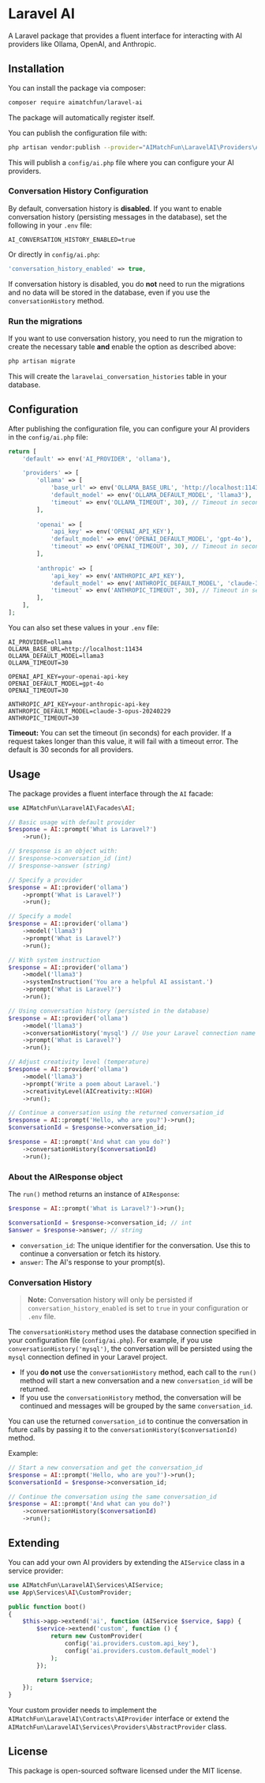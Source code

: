 # Laravel AI

A Laravel package that provides a fluent interface for interacting with AI providers like Ollama, OpenAI, and Anthropic.

## Installation

You can install the package via composer:

```bash
composer require aimatchfun/laravel-ai
```

The package will automatically register itself.

You can publish the configuration file with:

```bash
php artisan vendor:publish --provider="AIMatchFun\LaravelAI\Providers\AIServiceProvider" --tag="config"
```

This will publish a `config/ai.php` file where you can configure your AI providers.

### Conversation History Configuration

By default, conversation history is **disabled**. If you want to enable conversation history (persisting messages in the database), set the following in your `.env` file:

```
AI_CONVERSATION_HISTORY_ENABLED=true
```

Or directly in `config/ai.php`:

```php
'conversation_history_enabled' => true,
```

If conversation history is disabled, you do **not** need to run the migrations and no data will be stored in the database, even if you use the `conversationHistory` method.

### Run the migrations

If you want to use conversation history, you need to run the migration to create the necessary table **and** enable the option as described above:

```bash
php artisan migrate
```

This will create the `laravelai_conversation_histories` table in your database.

## Configuration

After publishing the configuration file, you can configure your AI providers in the `config/ai.php` file:

```php
return [
    'default' => env('AI_PROVIDER', 'ollama'),

    'providers' => [
        'ollama' => [
            'base_url' => env('OLLAMA_BASE_URL', 'http://localhost:11434'),
            'default_model' => env('OLLAMA_DEFAULT_MODEL', 'llama3'),
            'timeout' => env('OLLAMA_TIMEOUT', 30), // Timeout in seconds
        ],
        
        'openai' => [
            'api_key' => env('OPENAI_API_KEY'),
            'default_model' => env('OPENAI_DEFAULT_MODEL', 'gpt-4o'),
            'timeout' => env('OPENAI_TIMEOUT', 30), // Timeout in seconds
        ],
        
        'anthropic' => [
            'api_key' => env('ANTHROPIC_API_KEY'),
            'default_model' => env('ANTHROPIC_DEFAULT_MODEL', 'claude-3-opus-20240229'),
            'timeout' => env('ANTHROPIC_TIMEOUT', 30), // Timeout in seconds
        ],
    ],
];
```

You can also set these values in your `.env` file:

```
AI_PROVIDER=ollama
OLLAMA_BASE_URL=http://localhost:11434
OLLAMA_DEFAULT_MODEL=llama3
OLLAMA_TIMEOUT=30

OPENAI_API_KEY=your-openai-api-key
OPENAI_DEFAULT_MODEL=gpt-4o
OPENAI_TIMEOUT=30

ANTHROPIC_API_KEY=your-anthropic-api-key
ANTHROPIC_DEFAULT_MODEL=claude-3-opus-20240229
ANTHROPIC_TIMEOUT=30
```

**Timeout:** You can set the timeout (in seconds) for each provider. If a request takes longer than this value, it will fail with a timeout error. The default is 30 seconds for all providers.

## Usage

The package provides a fluent interface through the `AI` facade:

```php
use AIMatchFun\LaravelAI\Facades\AI;

// Basic usage with default provider
$response = AI::prompt('What is Laravel?')
    ->run();

// $response is an object with:
// $response->conversation_id (int)
// $response->answer (string)

// Specify a provider
$response = AI::provider('ollama')
    ->prompt('What is Laravel?')
    ->run();

// Specify a model
$response = AI::provider('ollama')
    ->model('llama3')
    ->prompt('What is Laravel?')
    ->run();

// With system instruction
$response = AI::provider('ollama')
    ->model('llama3')
    ->systemInstruction('You are a helpful AI assistant.')
    ->prompt('What is Laravel?')
    ->run();

// Using conversation history (persisted in the database)
$response = AI::provider('ollama')
    ->model('llama3')
    ->conversationHistory('mysql') // Use your Laravel connection name
    ->prompt('What is Laravel?')
    ->run();

// Adjust creativity level (temperature)
$response = AI::provider('ollama')
    ->model('llama3')
    ->prompt('Write a poem about Laravel.')
    ->creativityLevel(AICreativity::HIGH)
    ->run();

// Continue a conversation using the returned conversation_id
$response = AI::prompt('Hello, who are you?')->run();
$conversationId = $response->conversation_id;

$response = AI::prompt('And what can you do?')
    ->conversationHistory($conversationId)
    ->run();
```

### About the AIResponse object

The `run()` method returns an instance of `AIResponse`:

```php
$response = AI::prompt('What is Laravel?')->run();

$conversationId = $response->conversation_id; // int
$answer = $response->answer; // string
```

- `conversation_id`: The unique identifier for the conversation. Use this to continue a conversation or fetch its history.
- `answer`: The AI's response to your prompt(s).

### Conversation History

> **Note:** Conversation history will only be persisted if `conversation_history_enabled` is set to `true` in your configuration or `.env` file.

The `conversationHistory` method uses the database connection specified in your configuration file (`config/ai.php`). For example, if you use `conversationHistory('mysql')`, the conversation will be persisted using the `mysql` connection defined in your Laravel project.

- If you **do not** use the `conversationHistory` method, each call to the `run()` method will start a new conversation and a new `conversation_id` will be returned.
- If you use the `conversationHistory` method, the conversation will be continued and messages will be grouped by the same `conversation_id`.

You can use the returned `conversation_id` to continue the conversation in future calls by passing it to the `conversationHistory($conversationId)` method.

Example:

```php
// Start a new conversation and get the conversation_id
$response = AI::prompt('Hello, who are you?')->run();
$conversationId = $response->conversation_id;

// Continue the conversation using the same conversation_id
$response = AI::prompt('And what can you do?')
    ->conversationHistory($conversationId)
    ->run();
```

## Extending

You can add your own AI providers by extending the `AIService` class in a service provider:

```php
use AIMatchFun\LaravelAI\Services\AIService;
use App\Services\AI\CustomProvider;

public function boot()
{
    $this->app->extend('ai', function (AIService $service, $app) {
        $service->extend('custom', function () {
            return new CustomProvider(
                config('ai.providers.custom.api_key'),
                config('ai.providers.custom.default_model')
            );
        });
        
        return $service;
    });
}
```

Your custom provider needs to implement the `AIMatchFun\LaravelAI\Contracts\AIProvider` interface or extend the `AIMatchFun\LaravelAI\Services\Providers\AbstractProvider` class.

## License

This package is open-sourced software licensed under the MIT license.